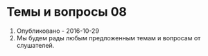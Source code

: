 # Темы и вопросы 08
1. Опубликовано - 2016-10-29
2. Мы будем рады любым предложенным темам и вопросам от слушателей.